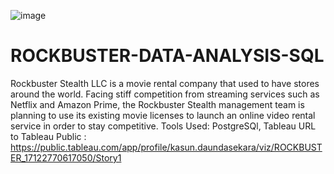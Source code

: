 ![image](https://github.com/user-attachments/assets/7ed24164-cb9c-42eb-beac-86c4f49e25d8)

# ROCKBUSTER-DATA-ANALYSIS-SQL
Rockbuster Stealth LLC is a movie rental company that used to have  stores around the world. Facing stiff competition from streaming  services such as Netflix and Amazon Prime, the Rockbuster Stealth  management team is planning to use its existing movie licenses to  launch an online video rental service in order to stay competitive.
Tools Used: PostgreSQl, Tableau
URL to Tableau Public : https://public.tableau.com/app/profile/kasun.daundasekara/viz/ROCKBUSTER_17122770617050/Story1


